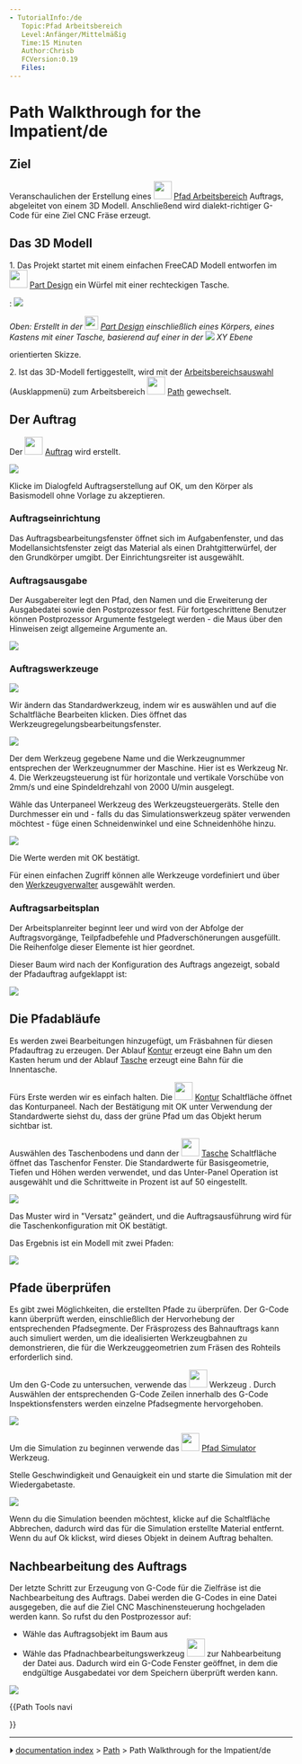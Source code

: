 ```yaml
---
- TutorialInfo:/de
   Topic:Pfad Arbeitsbereich
   Level:Anfänger/Mittelmäßig
   Time:15 Minuten
   Author:Chrisb
   FCVersion:0.19
   Files:
---
```


# Path Walkthrough for the Impatient/de







## Ziel

Veranschaulichen der Erstellung eines <img alt="" src=images/Workbench_Path.svg  style="width:32px;"> [Pfad Arbeitsbereich](Path_Workbench/de.md) Auftrags, abgeleitet von einem 3D Modell. Anschließend wird dialekt-richtiger G-Code für eine Ziel CNC Fräse erzeugt.



## Das 3D Modell 

1\. Das Projekt startet mit einem einfachen FreeCAD Modell entworfen im <img alt="" src=images/Workbench_PartDesign.svg  style="width:32px;"> [Part Design](PartDesign_Workbench/de.md) ein Würfel mit einer rechteckigen Tasche.

:   ![](images/Path-SquarePocketModel.png )



*Oben: Erstellt in der <img src="images/Workbench_PartDesign.svg" width=24px> 
 [Part Design](PartDesign_Workbench/de.md) einschließlich eines Körpers, eines Kastens mit einer Tasche, basierend auf einer in der  **![](images/)* XY Ebene**

orientierten Skizze.

2\. Ist das 3D-Modell fertiggestellt, wird mit der [Arbeitsbereichsauswahl](Std_Workbench/de.md) (Ausklappmenü) zum Arbeitsbereich <img alt="" src=images/Workbench_Path.svg  style="width:32px;"> [Path](Path_Workbench/de.md) gewechselt.


<div class="mw-translate-fuzzy">

## Der Auftrag 

Der <img alt="" src=images/Path_Job.svg  style="width:32px;"> [Auftrag](Path_Job/de.md) wird erstellt.


</div>


<div class="mw-translate-fuzzy">

![](images/Path-JobCreationDialog.png )


</div>


<div class="mw-translate-fuzzy">

Klicke im Dialogfeld Auftragserstellung auf OK, um den Körper als Basismodell ohne Vorlage zu akzeptieren.


</div>



### Auftragseinrichtung


<div class="mw-translate-fuzzy">

Das Auftragsbearbeitungsfenster öffnet sich im Aufgabenfenster, und das Modellansichtsfenster zeigt das Material als einen Drahtgitterwürfel, der den Grundkörper umgibt. Der Einrichtungsreiter ist ausgewählt.


</div>



### Auftragsausgabe


<div class="mw-translate-fuzzy">

Der Ausgabereiter legt den Pfad, den Namen und die Erweiterung der Ausgabedatei sowie den Postprozessor fest. Für fortgeschrittene Benutzer können Postprozessor Argumente festgelegt werden - die Maus über den Hinweisen zeigt allgemeine Argumente an.


</div>


<div class="mw-translate-fuzzy">

![](images/Path-JobOutput.png )


</div>



### Auftragswerkzeuge


<div class="mw-translate-fuzzy">

![](images/Path-JobTools.png )


</div>


<div class="mw-translate-fuzzy">

Wir ändern das Standardwerkzeug, indem wir es auswählen und auf die Schaltfläche Bearbeiten klicken. Dies öffnet das Werkzeugregelungsbearbeitungsfenster.


</div>


<div class="mw-translate-fuzzy">

![](images/Path-ToolConfig.gif )


</div>


<div class="mw-translate-fuzzy">

Der dem Werkzeug gegebene Name und die Werkzeugnummer entsprechen der Werkzeugnummer der Maschine. Hier ist es Werkzeug Nr. 4. Die Werkzeugsteuerung ist für horizontale und vertikale Vorschübe von 2mm/s und eine Spindeldrehzahl von 2000 U/min ausgelegt.


</div>


<div class="mw-translate-fuzzy">

Wähle das Unterpaneel Werkzeug des Werkzeugsteuergeräts. Stelle den Durchmesser ein und - falls du das Simulationswerkzeug später verwenden möchtest - füge einen Schneidenwinkel und eine Schneidenhöhe hinzu.


</div>


<div class="mw-translate-fuzzy">

![](images/Path-ToolAdd.gif )


</div>


<div class="mw-translate-fuzzy">

Die Werte werden mit OK bestätigt.


</div>


<div class="mw-translate-fuzzy">

Für einen einfachen Zugriff können alle Werkzeuge vordefiniert und über den [Werkzeugverwalter](Path_ToolLibraryEdit/de.md) ausgewählt werden.


</div>



### Auftragsarbeitsplan


<div class="mw-translate-fuzzy">

Der Arbeitsplanreiter beginnt leer und wird von der Abfolge der Auftragsvorgänge, Teilpfadbefehle und Pfadverschönerungen ausgefüllt. Die Reihenfolge dieser Elemente ist hier geordnet.


</div>

Dieser Baum wird nach der Konfiguration des Auftrags angezeigt, sobald der Pfadauftrag aufgeklappt ist:


<div class="mw-translate-fuzzy">

![](images/Path-TreeWithJob.png )


</div>



## Die Pfadabläufe 


<div class="mw-translate-fuzzy">

Es werden zwei Bearbeitungen hinzugefügt, um Fräsbahnen für diesen Pfadauftrag zu erzeugen. Der Ablauf [Kontur](Path_Profile/de.md) erzeugt eine Bahn um den Kasten herum und der Ablauf [Tasche](Path_Pocket_Shape/de.md) erzeugt eine Bahn für die Innentasche.


</div>


<div class="mw-translate-fuzzy">

Fürs Erste werden wir es einfach halten. Die <img alt="" src=images/Path_Profile.svg  style="width:32px;"> [Kontur](Path_Profile/de.md) Schaltfläche öffnet das Konturpaneel. Nach der Bestätigung mit OK unter Verwendung der Standardwerte siehst du, dass der grüne Pfad um das Objekt herum sichtbar ist.


</div>


<div class="mw-translate-fuzzy">

Auswählen des Taschenbodens und dann der <img alt="" src=images/Path_Pocket.svg  style="width:32px;"> [Tasche](Path_Pocket_Shape/de.md) Schaltfläche öffnet das Taschenfor Fenster. Die Standardwerte für Basisgeometrie, Tiefen und Höhen werden verwendet, und das Unter-Panel Operation ist ausgewählt und die Schrittweite in Prozent ist auf 50 eingestellt.


</div>


<div class="mw-translate-fuzzy">

![](images/Path-PocketOperation.gif )


</div>


<div class="mw-translate-fuzzy">

Das Muster wird in \"Versatz\" geändert, und die Auftragsausführung wird für die Taschenkonfiguration mit OK bestätigt.


</div>

Das Ergebnis ist ein Modell mit zwei Pfaden:


<div class="mw-translate-fuzzy">

![](images/Path-WalkThroughResult.gif )


</div>



## Pfade überprüfen 

Es gibt zwei Möglichkeiten, die erstellten Pfade zu überprüfen. Der G-Code kann überprüft werden, einschließlich der Hervorhebung der entsprechenden Pfadsegmente. Der Fräsprozess des Bahnauftrags kann auch simuliert werden, um die idealisierten Werkzeugbahnen zu demonstrieren, die für die Werkzeuggeometrien zum Fräsen des Rohteils erforderlich sind.


<div class="mw-translate-fuzzy">

Um den G-Code zu untersuchen, verwende das <img alt="" src=images/Path_Inspect.svg  style="width:32px;"> Werkzeug . Durch Auswählen der entsprechenden G-Code Zeilen innerhalb des G-Code Inspektionsfensters werden einzelne Pfadsegmente hervorgehoben.

![](images/Path-InspectWindow.gif )


</div>


<div class="mw-translate-fuzzy">

Um die Simulation zu beginnen verwende das <img alt="" src=images/Path_Simulator.svg  style="width:32px;"> [Pfad Simulator](Path_Simulator/de.md) Werkzeug.


</div>


<div class="mw-translate-fuzzy">

Stelle Geschwindigkeit und Genauigkeit ein und starte die Simulation mit der Wiedergabetaste.


</div>


<div class="mw-translate-fuzzy">

![](images/Path-Simulation.gif )


</div>


<div class="mw-translate-fuzzy">

Wenn du die Simulation beenden möchtest, klicke auf die Schaltfläche Abbrechen, dadurch wird das für die Simulation erstellte Material entfernt. Wenn du auf Ok klickst, wird dieses Objekt in deinem Auftrag behalten.


</div>



## Nachbearbeitung des Auftrags 

Der letzte Schritt zur Erzeugung von G-Code für die Zielfräse ist die Nachbearbeitung des Auftrags. Dabei werden die G-Codes in eine Datei ausgegeben, die auf die Ziel CNC Maschinensteuerung hochgeladen werden kann. So rufst du den Postprozessor auf:


<div class="mw-translate-fuzzy">

-   Wähle das Auftragsobjekt im Baum aus
-   Wähle das Pfadnachbearbeitungswerkzeug <img alt="" src=images/Path_PostProcess.svg  style="width:32px;"> zur Nahbearbeitung der Datei aus. Dadurch wird ein G-Code Fenster geöffnet, in dem die endgültige Ausgabedatei vor dem Speichern überprüft werden kann.


</div>


<div class="mw-translate-fuzzy">

![](images/Path-PostOutput.gif )


</div>


{{Path Tools navi

}}



---
⏵ [documentation index](../README.md) > [Path](Path_Workbench.md) > Path Walkthrough for the Impatient/de

